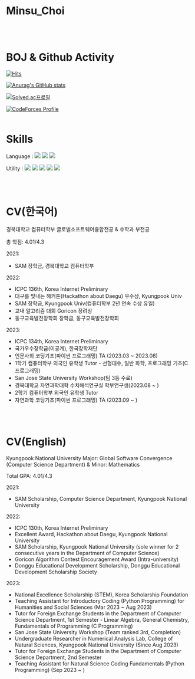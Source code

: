 # Minsu_Choi

<br><br>

# BOJ & Github Activity
[![Hits](https://hits.seeyoufarm.com/api/count/incr/badge.svg?url=https%3A%2F%2Fgithub.com%2FMinsuchoi-1999&count_bg=%2379C83D&title_bg=%23555555&icon=&icon_color=%23E7E7E7&title=hits&edge_flat=false)](https://hits.seeyoufarm.com)

[![Anurag's GitHub stats](https://github-readme-stats.vercel.app/api?username=Minsuchoi-1999&show_icons=true&theme=radical)](https://github.com/anuraghazra/github-readme-stats)

[![Solved.ac프로필](http://mazassumnida.wtf/api/v2/generate_badge?boj=minsu_choi)](https://solved.ac/minsu_choi)

[![CodeForces Profile](https://cf.leed.at?id=minsu_choi)](https://codeforces.com/profile/minsu_choi)
<br><br>


# Skills

Language : 
<img src="https://img.shields.io/badge/C-A8B9CC?style=for-the-badge&logo=C&logoColor=white">
<img src="https://img.shields.io/badge/C++-00599C?style=for-the-badge&logo=C++&logoColor=white">
<img src="https://img.shields.io/badge/Python-3776AB?style=for-the-badge&logo=Python&logoColor=white">

Utility : 
<img src="https://img.shields.io/badge/Git-F05032?style=for-the-badge&logo=Git&logoColor=white">
<img src="https://img.shields.io/badge/Docker-2496ED?style=for-the-badge&logo=Docker&logoColor=white">
<img src="https://img.shields.io/badge/Ubuntu-E95420?style=for-the-badge&logo=Ubuntu&logoColor=white">
<img src="https://img.shields.io/badge/Eclipse IDE-2C2255?style=for-the-badge&logo=Eclipse IDE&logoColor=white">
<img src="https://img.shields.io/badge/Sourcetree-0052CC?style=for-the-badge&logo=Sourcetree&logoColor=white">

<br><br>


# CV(한국어)

경북대학교 컴퓨터학부 글로벌소프트웨어융합전공 & 수학과 부전공

총 학점: 4.01/4.3

2021:
- SAM 장학금, 경북대학교 컴퓨터학부

2022:
- ICPC 136th, Korea Internet Preliminary
- 대구를 빛내는 해커톤(Hackathon about Daegu) 우수상, Kyungpook Univ
- SAM 장학금, Kyungpook Univ(컴퓨터학부 2년 연속 수상 유일)
- 교내 알고리즘 대회 Goricon 장려상
- 동구교육발전장학회 장학금, 동구교육발전장학회

2023:
- ICPC 134th, Korea Internet Preliminary
- 국가우수장학금(이공계), 한국장학재단
- 인문사회 코딩기초(파이썬 프로그래밍) TA (2023.03 ~ 2023.08)
- 1학기 컴퓨터학부 외국인 유학생 Tutor - 선형대수, 일반 화학, 프로그래밍 기초(C 프로그래밍)
- San Jose State University Workshop(팀 3등 수료)
- 경북대학교 자연과학대학 수치해석연구실 학부연구생(2023.08 ~ )
- 2학기 컴퓨터학부 외국인 유학생 Tutor
- 자연과학 코딩기초(파이썬 프로그래밍) TA (2023.09 ~ )


<br><br>


# CV(English)

Kyungpook National University
Major: Global Software Convergence (Computer Science Department) & Minor: Mathematics

Total GPA: 4.01/4.3

2021:
- SAM Scholarship, Computer Science Department, Kyungpook National University

2022: 
- ICPC 130th, Korea Internet Preliminary
- Excellent Award, Hackathon about Daegu, Kyungpook National University
- SAM Scholarship, Kyungpook National University (sole winner for 2 consecutive years in the Department of Computer Science)
- Goricon Algorithm Contest Encouragement Award (Intra-university)
- Donggu Educational Development Scholarship, Donggu Educational Development Scholarship Society

2023:

- National Excellence Scholarship (STEM), Korea Scholarship Foundation
- Teaching Assistant for Introductory Coding (Python Programming) for Humanities and Social Sciences (Mar 2023 ~ Aug 2023)
- Tutor for Foreign Exchange Students in the Department of Computer Science Department, 1st Semester - Linear Algebra, General Chemistry, Fundamentals of Programming (C Programming)
- San Jose State University Workshop (Team ranked 3rd, Completion)
- Undergraduate Researcher in Numerical Analysis Lab, College of Natural Sciences, Kyungpook National University (Since Aug 2023)
- Tutor for Foreign Exchange Students in the Department of Computer Science Department, 2nd Semester
- Teaching Assistant for Natural Science Coding Fundamentals (Python Programming) (Sep 2023 ~ )

